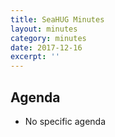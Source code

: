 ```yaml
---
title: SeaHUG Minutes
layout: minutes
category: minutes
date: 2017-12-16
excerpt: ''
---
```


## Agenda

* No specific agenda

